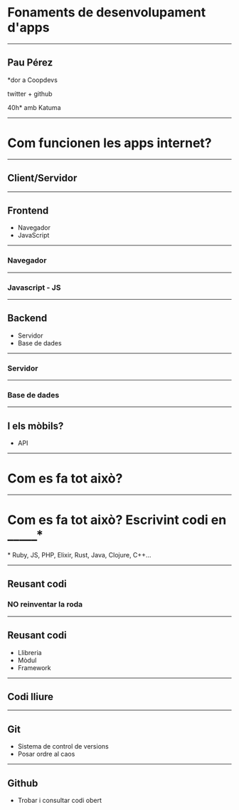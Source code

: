 # Fonaments de desenvolupament d'apps

---

## Pau Pérez

*dor a Coopdevs

twitter + github

40h* amb Katuma

---

# Com funcionen les apps internet?

---

## Client/Servidor

---

## Frontend

* Navegador
* JavaScript

---

### Navegador

---

### Javascript - JS

---

## Backend

* Servidor
* Base de dades

---

### Servidor

---

### Base de dades

---

## I els mòbils?

* API

---

# Com es fa tot això?

---

# Com es fa tot això? Escrivint codi en _____*

\* Ruby, JS, PHP, Elixir, Rust, Java, Clojure, C++...

---

## Reusant codi

### NO reinventar la roda

---

## Reusant codi

* Llibreria
* Mòdul
* Framework

---

## Codi lliure

---

## Git

* Sistema de control de versions
* Posar ordre al caos

---

## Github

* Trobar i consultar codi obert
